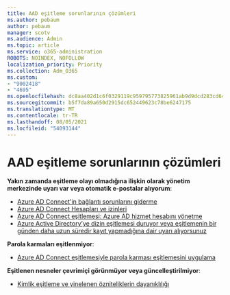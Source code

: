 ```yaml
---
title: AAD eşitleme sorunlarının çözümleri
ms.author: pebaum
author: pebaum
manager: scotv
ms.audience: Admin
ms.topic: article
ms.service: o365-administration
ROBOTS: NOINDEX, NOFOLLOW
localization_priority: Priority
ms.collection: Adm_O365
ms.custom:
- "9002418"
- "4695"
ms.openlocfilehash: dc8aa402d1c6f0329119c959795773825961ab9d9dcd283cd64810a901594ac2
ms.sourcegitcommit: b5f7da89a650d2915dc652449623c78be6247175
ms.translationtype: MT
ms.contentlocale: tr-TR
ms.lasthandoff: 08/05/2021
ms.locfileid: "54093144"
---
```

# <a name="solutions-for-aad-synchronization-problems"></a>AAD eşitleme sorunlarının çözümleri

**Yakın zamanda eşitleme olayı olmadığına ilişkin olarak yönetim merkezinde uyarı var veya otomatik e-postalar alıyorum**:

- [Azure AD Connect'in bağlantı sorunlarını giderme](https://docs.microsoft.com/azure/active-directory/hybrid/tshoot-connect-connectivity)
- [Azure AD Connect Hesapları ve izinleri](https://go.microsoft.com/fwlink/p/?LinkId=820598)
- [Azure AD Connect eşitlemesi: Azure AD hizmet hesabını yönetme](https://docs.microsoft.com/azure/active-directory/hybrid/how-to-connect-azureadaccount)
- [Azure Active Directory’ye dizin eşitlemesi duruyor veya eşitlemenin bir günden daha uzun süredir kayıt yapmadığına dair uyarı alıyorsunuz](https://support.microsoft.com/help/2882421/directory-synchronization-to-azure-active-directory-stops-or-you-re-warned-that-sync-hasn-t-registered-in-more-than-a-day)
 
**Parola karmaları eşitlenmiyor**:

- [Azure AD Connect eşitlemesiyle parola karması eşitlemesini uygulama](https://docs.microsoft.com/azure/active-directory/hybrid/how-to-connect-password-hash-synchronization)

**Eşitlenen nesneler çevrimiçi görünmüyor veya güncelleştirilmiyor**:

- [Kimlik eşitleme ve yinelenen özniteliklerin dayanıklılığı](https://docs.microsoft.com/azure/active-directory/hybrid/how-to-connect-syncservice-duplicate-attribute-resiliency)
